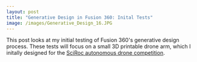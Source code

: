 ```yaml
---
layout: post
title: "Generative Design in Fusion 360: Inital Tests"
image: /images/Generative_Design_16.JPG
---
```


This post looks at my initial testing of Fusion 360's generative design process. These tests will focus on a small 3D printable drone arm, which I initally designed for the [SciRoc autonomous drone competition](https://jordancormack.github.io/SciRoc-2019/).
